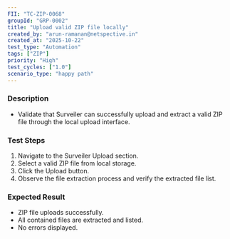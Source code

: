 ```yaml
---
FII: "TC-ZIP-0068"
groupId: "GRP-0002"
title: "Upload valid ZIP file locally"
created_by: "arun-ramanan@netspective.in"
created_at: "2025-10-22"
test_type: "Automation"
tags: ["ZIP"]
priority: "High"
test_cycles: ["1.0"]
scenario_type: "happy path"
---
```


### Description
- Validate that Surveiler can successfully upload and extract a valid ZIP file through the local upload interface.

### Test Steps
1. Navigate to the Surveiler Upload section.  
2. Select a valid ZIP file from local storage.  
3. Click the Upload button.  
4. Observe the file extraction process and verify the extracted file list.

### Expected Result
- ZIP file uploads successfully.  
- All contained files are extracted and listed.  
- No errors displayed.
